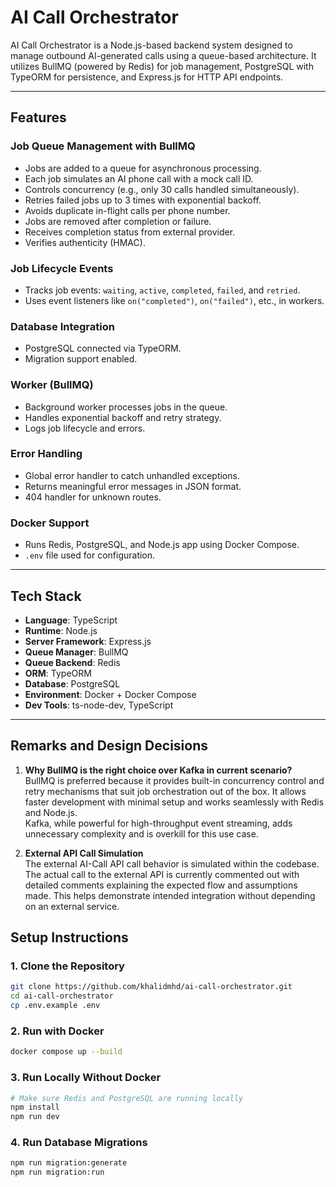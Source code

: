 # AI Call Orchestrator

AI Call Orchestrator is a Node.js-based backend system designed to manage outbound AI-generated calls using a queue-based architecture. It utilizes BullMQ (powered by Redis) for job management, PostgreSQL with TypeORM for persistence, and Express.js for HTTP API endpoints.

---

## Features

### Job Queue Management with BullMQ
- Jobs are added to a queue for asynchronous processing.
- Each job simulates an AI phone call with a mock call ID.
- Controls concurrency (e.g., only 30 calls handled simultaneously).
- Retries failed jobs up to 3 times with exponential backoff.
- Avoids duplicate in-flight calls per phone number.
- Jobs are removed after completion or failure.
- Receives completion status from external provider.
- Verifies authenticity (HMAC).

### Job Lifecycle Events
- Tracks job events: `waiting`, `active`, `completed`, `failed`, and `retried`.
- Uses event listeners like `on("completed")`, `on("failed")`, etc., in workers.

### Database Integration
- PostgreSQL connected via TypeORM.
- Migration support enabled.

### Worker (BullMQ)
- Background worker processes jobs in the queue.
- Handles exponential backoff and retry strategy.
- Logs job lifecycle and errors.

### Error Handling
- Global error handler to catch unhandled exceptions.
- Returns meaningful error messages in JSON format.
- 404 handler for unknown routes.

### Docker Support
- Runs Redis, PostgreSQL, and Node.js app using Docker Compose.
- `.env` file used for configuration.

---

## Tech Stack

- **Language**: TypeScript
- **Runtime**: Node.js
- **Server Framework**: Express.js
- **Queue Manager**: BullMQ
- **Queue Backend**: Redis
- **ORM**: TypeORM
- **Database**: PostgreSQL
- **Environment**: Docker + Docker Compose
- **Dev Tools**: ts-node-dev, TypeScript

---

## Remarks and Design Decisions

1. **Why BullMQ is the right choice over Kafka in current scenario?**  
   BullMQ is preferred because it provides built-in concurrency control and retry mechanisms that suit job orchestration out of the box. It allows faster development with minimal setup and works seamlessly with Redis and Node.js.  
   Kafka, while powerful for high-throughput event streaming, adds unnecessary complexity and is overkill for this use case.

2. **External API Call Simulation**  
   The external AI-Call API call behavior is simulated within the codebase. The actual call to the external API is currently commented out with detailed comments explaining the expected flow and assumptions made. This helps demonstrate intended integration without depending on an external service.

## Setup Instructions

### 1. Clone the Repository
```bash
git clone https://github.com/khalidmhd/ai-call-orchestrator.git
cd ai-call-orchestrator
cp .env.example .env
```

### 2. Run with Docker

```bash
docker compose up --build

```

### 3. Run Locally Without Docker
```bash
# Make sure Redis and PostgreSQL are running locally
npm install
npm run dev

```

### 4. Run Database Migrations
```bash
npm run migration:generate
npm run migration:run

```
